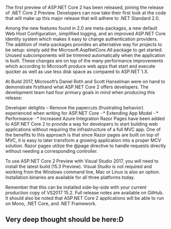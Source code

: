   The first preview of ASP.NET Core 2 has been released, joining the release of .NET Core 2 Preview.  Developers can now take their first look at the code that will make up this major release that will adhere to .NET Standard 2.0.

  Among the new features found in 2.0 are meta-packages, a new default Web Host Configuration, simplified logging, and an improved ASP.NET Core Identity system which makes it easy to change authentication providers.  The addition of meta-packages provides an alternative way for projects to be setup:  simply add the Microsoft.AspNetCore.All package to get started.  Unused subcomponents will be trimmed automatically when the application is built.  These changes are on top of the many performance improvements which according to Microsoft produce web apps that start and execute quicker as well as use less disk space as compared to ASP.NET 1.X.

  At Build 2017, Microsoft’s Daniel Roth and Scott Hanselman were on hand to demonstrate firsthand what ASP.NET Core 2 offers developers.  The development team had four primary goals in mind when producing this release:

  Developer delights – Remove the papercuts (frustrating behavior) experienced when writing for ASP.NET Core
⋅⋅* Extending App Model
⋅⋅* Performance
⋅⋅* Increased Azure Integration
  Razor Pages have been added to ASP.NET Core 2 to provide a way for developers to start building web applications without requiring the infrastructure of a full MVC app.  One of the benefits to this approach is that since Razor pages are built on top of MVC, it is easy to later transform a growing application into a proper MCV solution.  Razor pages utilize the @page directive to handle requests directly without needing a corresponding controller.

  To use ASP.NET Core 2 Preview with Visual Studio 2017, you will need to install the latest build (15.3 Preview).  Visual Studio is not required and working from the Windows command line, Mac or Linux is also an option.  Installation binaries are available for all three platforms today.

  Remember that this can be installed side-by-side with your current production copy of VS2017 15.2.  Full release notes are available on GitHub. It should also be noted that ASP.NET Core 2 applications will be able to run on Mono, .NET Core, and .NET Framework.


## Very deep thought should be here:D
